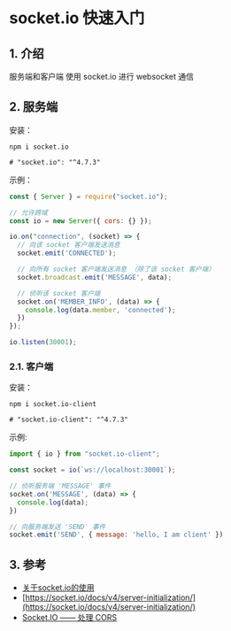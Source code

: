 <!--#region
@author 吴钦飞
@email wuqinfei@qq.com
@create date 2024-01-04 10:51:44
@modify date 2024-01-05 10:24:33
@desc [description]
#endregion-->


# socket.io 快速入门

## 1. 介绍

服务端和客户端 使用 socket.io 进行 websocket 通信

## 2. 服务端

安装：

```shell
npm i socket.io

# "socket.io": "^4.7.3"
```

示例：

```js
const { Server } = require("socket.io");

// 允许跨域
const io = new Server({ cors: {} });

io.on("connection", (socket) => {
  // 向该 socket 客户端发送消息
  socket.emit('CONNECTED');

  // 向所有 socket 客户端发送消息 （除了该 socket 客户端）
  socket.broadcast.emit('MESSAGE', data);

  // 侦听该 socket 客户端
  socket.on('MEMBER_INFO', (data) => {
    console.log(data.member, 'connected');
  })
});

io.listen(30001);
```

### 2.1. 客户端

安装：

```shell
npm i socket.io-client

# "socket.io-client": "^4.7.3"
```

示例:

```js
import { io } from "socket.io-client";

const socket = io(`ws://localhost:30001`);

// 侦听服务端 'MESSAGE' 事件
socket.on('MESSAGE', (data) => {
  console.log(data);
})

// 向服务端发送 'SEND' 事件
socket.emit('SEND', { message: 'hello, I am client' })
```

## 3. 参考

* [关于socket.io的使用](https://juejin.cn/post/6844903810050031630)
* [https://socket.io/docs/v4/server-initialization/](https://socket.io/docs/v4/server-initialization/)
* [Socket.IO —— 处理 CORS](https://socket.io/zh-CN/docs/v4/handling-cors/#configuration)